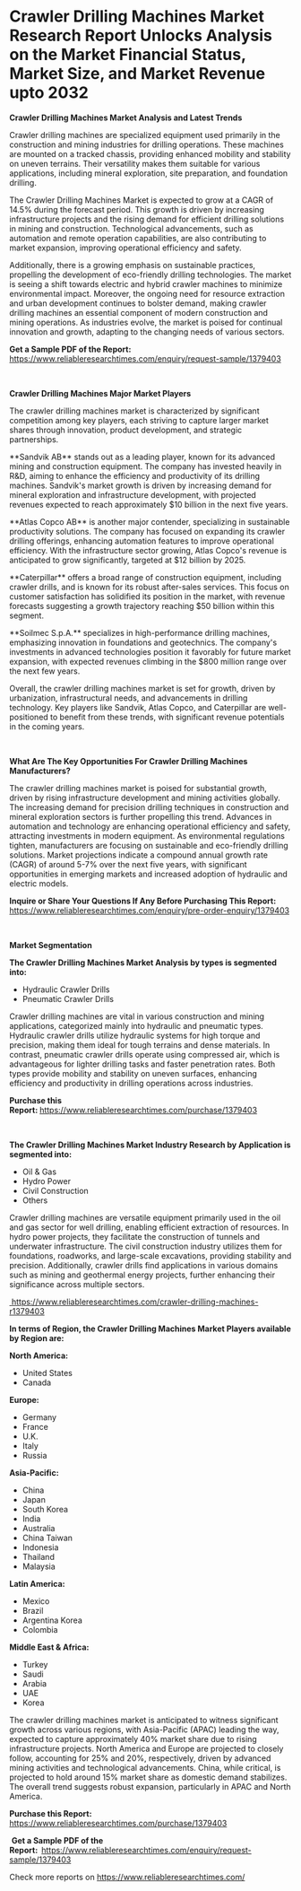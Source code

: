 <p><h1>Crawler Drilling Machines Market Research Report Unlocks Analysis on the Market Financial Status, Market Size, and Market Revenue upto 2032</h1></p><p><strong>Crawler Drilling Machines Market Analysis and Latest Trends</strong></p>
<p><p>Crawler drilling machines are specialized equipment used primarily in the construction and mining industries for drilling operations. These machines are mounted on a tracked chassis, providing enhanced mobility and stability on uneven terrains. Their versatility makes them suitable for various applications, including mineral exploration, site preparation, and foundation drilling.</p><p>The Crawler Drilling Machines Market is expected to grow at a CAGR of 14.5% during the forecast period. This growth is driven by increasing infrastructure projects and the rising demand for efficient drilling solutions in mining and construction. Technological advancements, such as automation and remote operation capabilities, are also contributing to market expansion, improving operational efficiency and safety.</p><p>Additionally, there is a growing emphasis on sustainable practices, propelling the development of eco-friendly drilling technologies. The market is seeing a shift towards electric and hybrid crawler machines to minimize environmental impact. Moreover, the ongoing need for resource extraction and urban development continues to bolster demand, making crawler drilling machines an essential component of modern construction and mining operations. As industries evolve, the market is poised for continual innovation and growth, adapting to the changing needs of various sectors.</p></p>
<p><strong>Get a Sample PDF of the Report:&nbsp;</strong> <a href="https://www.reliableresearchtimes.com/enquiry/request-sample/1379403?utm_campaign=2183&utm_medium=2&utm_source=Github&utm_content=ia&utm_term=27022025&utm_id=crawler-drilling-machines">https://www.reliableresearchtimes.com/enquiry/request-sample/1379403</a></p>
<p>&nbsp;</p>
<p><strong>Crawler Drilling Machines Major Market Players</strong></p>
<p><p>The crawler drilling machines market is characterized by significant competition among key players, each striving to capture larger market shares through innovation, product development, and strategic partnerships. </p><p>**Sandvik AB** stands out as a leading player, known for its advanced mining and construction equipment. The company has invested heavily in R&D, aiming to enhance the efficiency and productivity of its drilling machines. Sandvik's market growth is driven by increasing demand for mineral exploration and infrastructure development, with projected revenues expected to reach approximately $10 billion in the next five years.</p><p>**Atlas Copco AB** is another major contender, specializing in sustainable productivity solutions. The company has focused on expanding its crawler drilling offerings, enhancing automation features to improve operational efficiency. With the infrastructure sector growing, Atlas Copco's revenue is anticipated to grow significantly, targeted at $12 billion by 2025.</p><p>**Caterpillar** offers a broad range of construction equipment, including crawler drills, and is known for its robust after-sales services. This focus on customer satisfaction has solidified its position in the market, with revenue forecasts suggesting a growth trajectory reaching $50 billion within this segment. </p><p>**Soilmec S.p.A.** specializes in high-performance drilling machines, emphasizing innovation in foundations and geotechnics. The company's investments in advanced technologies position it favorably for future market expansion, with expected revenues climbing in the $800 million range over the next few years.</p><p>Overall, the crawler drilling machines market is set for growth, driven by urbanization, infrastructural needs, and advancements in drilling technology. Key players like Sandvik, Atlas Copco, and Caterpillar are well-positioned to benefit from these trends, with significant revenue potentials in the coming years.</p></p>
<p>&nbsp;</p>
<p><strong>What Are The Key Opportunities For Crawler Drilling Machines Manufacturers?</strong></p>
<p><p>The crawler drilling machines market is poised for substantial growth, driven by rising infrastructure development and mining activities globally. The increasing demand for precision drilling techniques in construction and mineral exploration sectors is further propelling this trend. Advances in automation and technology are enhancing operational efficiency and safety, attracting investments in modern equipment. As environmental regulations tighten, manufacturers are focusing on sustainable and eco-friendly drilling solutions. Market projections indicate a compound annual growth rate (CAGR) of around 5-7% over the next five years, with significant opportunities in emerging markets and increased adoption of hydraulic and electric models.</p></p>
<p><strong>Inquire or Share Your Questions If Any Before Purchasing This Report:</strong> <a href="https://www.reliableresearchtimes.com/enquiry/pre-order-enquiry/1379403?utm_campaign=2183&utm_medium=2&utm_source=Github&utm_content=ia&utm_term=27022025&utm_id=crawler-drilling-machines">https://www.reliableresearchtimes.com/enquiry/pre-order-enquiry/1379403</a></p>
<p>&nbsp;</p>
<p><strong>Market Segmentation</strong></p>
<p><strong>The Crawler Drilling Machines Market Analysis by types is segmented into:</strong></p>
<p><ul><li>Hydraulic Crawler Drills</li><li>Pneumatic Crawler Drills</li></ul></p>
<p><p>Crawler drilling machines are vital in various construction and mining applications, categorized mainly into hydraulic and pneumatic types. Hydraulic crawler drills utilize hydraulic systems for high torque and precision, making them ideal for tough terrains and dense materials. In contrast, pneumatic crawler drills operate using compressed air, which is advantageous for lighter drilling tasks and faster penetration rates. Both types provide mobility and stability on uneven surfaces, enhancing efficiency and productivity in drilling operations across industries.</p></p>
<p><strong>Purchase this Report:&nbsp;</strong><a href="https://www.reliableresearchtimes.com/purchase/1379403?utm_campaign=2183&utm_medium=2&utm_source=Github&utm_content=ia&utm_term=27022025&utm_id=crawler-drilling-machines">https://www.reliableresearchtimes.com/purchase/1379403</a></p>
<p>&nbsp;</p>
<p><strong>The Crawler Drilling Machines Market Industry Research by Application is segmented into:</strong></p>
<p><ul><li>Oil & Gas</li><li>Hydro Power</li><li>Civil Construction</li><li>Others</li></ul></p>
<p><p>Crawler drilling machines are versatile equipment primarily used in the oil and gas sector for well drilling, enabling efficient extraction of resources. In hydro power projects, they facilitate the construction of tunnels and underwater infrastructure. The civil construction industry utilizes them for foundations, roadworks, and large-scale excavations, providing stability and precision. Additionally, crawler drills find applications in various domains such as mining and geothermal energy projects, further enhancing their significance across multiple sectors.</p></p>
<p><a href="https://www.reliableresearchtimes.com/crawler-drilling-machines-r1379403?utm_campaign=2183&utm_medium=2&utm_source=Github&utm_content=ia&utm_term=27022025&utm_id=crawler-drilling-machines">&nbsp;https://www.reliableresearchtimes.com/crawler-drilling-machines-r1379403</a></p>
<p><strong>In terms of Region, the Crawler Drilling Machines Market Players available by Region are:</strong></p>
<p>
    <p> <strong> North America: </strong>
        <ul>
            <li>United States</li>
            <li>Canada</li>
        </ul>
        </p> 
    <p> <strong> Europe: </strong>
        <ul>
            <li>Germany</li>
            <li>France</li>
            <li>U.K.</li>
            <li>Italy</li>
            <li>Russia</li>
        </ul>
        </p> 
    <p> <strong> Asia-Pacific: </strong>
        <ul>
            <li>China</li>
            <li>Japan</li>
            <li>South Korea</li>
            <li>India</li>
            <li>Australia</li>
            <li>China Taiwan</li>
            <li>Indonesia</li>
            <li>Thailand</li>
            <li>Malaysia</li>
        </ul>
        </p> 
    <p> <strong> Latin America: </strong>
        <ul>
            <li>Mexico</li>
            <li>Brazil</li>
            <li>Argentina Korea</li>
            <li>Colombia</li>
        </ul>
        </p> 
    <p> <strong> Middle East & Africa: </strong>
        <ul>
            <li>Turkey</li>
            <li>Saudi</li>
            <li>Arabia</li>
            <li>UAE</li>
            <li>Korea</li>
        </ul>
    </p>
    </p>
<p><p>The crawler drilling machines market is anticipated to witness significant growth across various regions, with Asia-Pacific (APAC) leading the way, expected to capture approximately 40% market share due to rising infrastructure projects. North America and Europe are projected to closely follow, accounting for 25% and 20%, respectively, driven by advanced mining activities and technological advancements. China, while critical, is projected to hold around 15% market share as domestic demand stabilizes. The overall trend suggests robust expansion, particularly in APAC and North America.</p></p>
<p><strong>Purchase this Report: </strong><a href="https://www.reliableresearchtimes.com/purchase/1379403?utm_campaign=2183&utm_medium=2&utm_source=Github&utm_content=ia&utm_term=27022025&utm_id=crawler-drilling-machines">https://www.reliableresearchtimes.com/purchase/1379403</a></p>
<p>&nbsp;<strong>Get a Sample PDF of the Report:&nbsp;&nbsp;</strong><a href="https://www.reliableresearchtimes.com/enquiry/request-sample/1379403?utm_campaign=2183&utm_medium=2&utm_source=Github&utm_content=ia&utm_term=27022025&utm_id=crawler-drilling-machines">https://www.reliableresearchtimes.com/enquiry/request-sample/1379403</a></p>
<p><strong></strong></p>
<p>Check more reports on <a href="https://www.reliableresearchtimes.com/?utm_campaign=2183&utm_medium=2&utm_source=Github&utm_content=ia&utm_term=27022025&utm_id=crawler-drilling-machines">https://www.reliableresearchtimes.com/</a></p>